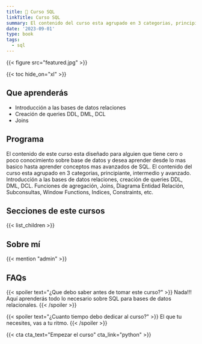 ```yaml
---
title: 🤖 Curso SQL
linkTitle: Curso SQL
summary: El contenido del curso esta agrupado en 3 categorias, principiante, intermedio y avanzado.
date: '2023-09-01'
type: book
tags:
  - sql
---
```


{{< figure src="featured.jpg" >}}

{{< toc hide_on="xl" >}}

## Que aprenderás

- Introducción a las bases de datos relaciones
- Creación de queries DDL, DML, DCL
- Joins

## Programa

El contenido de este curso esta diseñado para alguien que tiene cero o poco conocimiento sobre base de datos y desea aprender desde lo mas basico hasta aprender conceptos mas avanzados de SQL.
El contenido del curso esta agrupado en 3 categorias, principiante, intermedio y avanzado.
Introducción a las bases de datos relaciones, creación de queries DDL, DML, DCL. Funciones de agregación, Joins, Diagrama Entidad Relación, Subconsultas, Window Functions, Indices, Constraints, etc.

## Secciones de este cursos

{{< list_children >}}

## Sobre mí

{{< mention "admin" >}}

## FAQs

{{< spoiler text="¿Que debo saber antes de tomar este curso?" >}}
Nada!!! Aquí aprenderás todo lo necesario sobre SQL para bases de datos relacionales.
{{< /spoiler >}}

{{< spoiler text="¿Cuanto tiempo debo dedicar al curso?" >}}
El que tu necesites, vas a tu ritmo.
{{< /spoiler >}}

{{< cta cta_text="Empezar el curso" cta_link="python" >}}
